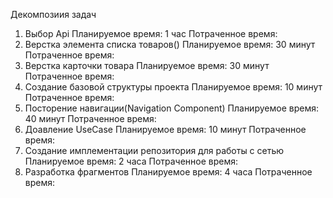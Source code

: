 Декомпозиия задач

1. Выбор Api
   Планируемое время: 1 час
   Потраченное время:
3. Верстка элемента списка товаров()
   Планируемое время: 30 минут
   Потраченное время:
5. Верстка карточки товара
   Планируемое время: 30 минут
   Потраченное время:
7. Создание базовой структуры проекта
   Планируемое время: 10 минут
   Потраченное время:
9. Посторение навигации(Navigation Component)
   Планируемое время: 40 минут
   Потраченное время:
10. Доавление UseCase
    Планируемое время: 10 минут
    Потраченное время:
13. Создание имплементации репозитория для работы с сетью
    Планируемое время: 2 часа
    Потраченное время:
15. Разработка фрагментов
    Планируемое время: 4 часа
    Потраченное время:
